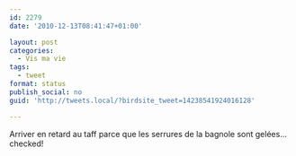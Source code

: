 ```yaml
---
id: 2279
date: '2010-12-13T08:41:47+01:00'

layout: post
categories:
  - Vis ma vie
tags:
  - tweet
format: status
publish_social: no
guid: 'http://tweets.local/?birdsite_tweet=14238541924016128'

---
```


Arriver en retard au taff parce que les serrures de la bagnole sont gelées… checked!